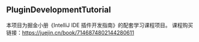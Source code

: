## PluginDevelopmentTutorial

本项目为掘金小册《IntelliJ IDE 插件开发指南》的配套学习课程项目。
课程购买链接：https://juejin.cn/book/7146874802144280611
